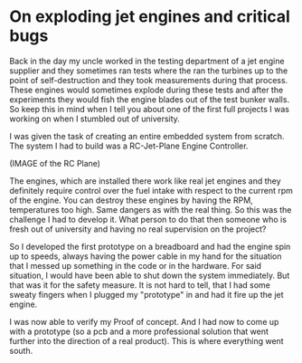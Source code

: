 # On exploding jet engines and critical bugs
Back in the day my uncle worked in the testing department of a jet engine supplier and they sometimes ran tests where the ran the turbines up to the point of self-destruction and they took measurements during that process. These engines would sometimes explode during these tests and after the experiments they would fish the engine blades out of the test bunker walls. So keep this in mind when I tell you about one of the first full projects I was working on when I stumbled out of university.

I was given the task of creating an entire embedded system from scratch. The system I had to build was a RC-Jet-Plane Engine Controller. 

(IMAGE of the RC Plane)

The engines, which are installed there work like real jet engines and they definitely require control over the fuel intake with respect to the current rpm of the engine. You can destroy these engines by having the RPM, temperatures too high. Same dangers as with the real thing. So this was the challenge I had to develop it. What person to do that then someone who is fresh out of university and having no real supervision on the project?

So I developed the first prototype on a breadboard and had the engine spin up to speeds, always having the power cable in my hand for the situation that I messed up something in the code or in the hardware. For said situation, I would have been able to shut down the system immediately. But that was it for the safety measure. It is not hard to tell, that I had some sweaty fingers when I plugged my "prototype" in and had it fire up the jet engine.

I was now able to verify my Proof of concept. And I had now to come up with a prototype (so a pcb and a more professional solution that went further into the direction of a real product). This is where everything went south.

